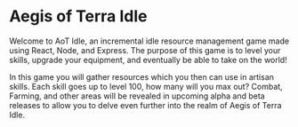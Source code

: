 # Aegis of Terra Idle

Welcome to AoT Idle, an incremental idle resource management game made using React, Node, and Express. The purpose of this game is to level your skills, upgrade your equipment, and eventually be able to take on the world!  

In this game you will gather resources which you then can use in artisan skills. Each skill goes up to level 100, how many will you max out? Combat, Farming, and other areas will be revealed in upcoming alpha and beta releases to allow you to delve even further into the realm of Aegis of Terra Idle.
